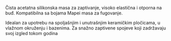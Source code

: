Čista acetatna silikonska masa za zaptivanje, visoko elastična i otporna na buđ. Kompatibilna sa bojama Mapei masa za fugovanje.

Idealan za upotrebu na spoljašnjim i unutrašnjim keramičkim pločicama, u vlažnom okruženju i bazenima. Za snažno zaptivene spojeve koji zadržavaju svoj izgled tokom godina